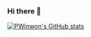### Hi there 👋


[![PWinwon's GitHub stats](https://github-readme-stats.vercel.app/api?username=PWinwon&show_icons=true)](https://github.com/anuraghazra/github-readme-stats)


<!--
**PWinwon/PWinwon** is a ✨ _special_ ✨ repository because its `README.md` (this file) appears on your GitHub profile.

Here are some ideas to get you started:

- 🔭 I’m currently working on ...
- 🌱 I’m currently learning ...
- 👯 I’m looking to collaborate on ...
- 🤔 I’m looking for help with ...
- 💬 Ask me about ...
- 📫 How to reach me: ...
- 😄 Pronouns: ...
- ⚡ Fun fact: ...
-->
